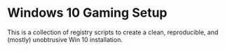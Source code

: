 # Windows 10 Gaming Setup

This is a collection of registry scripts to create a clean, reproducible, and (mostly) unobtrusive Win 10 installation.
